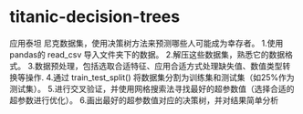 # titanic-decision-trees
应用泰坦 尼克数据集，使用决策树方法来预测哪些人可能成为幸存者。
1.使用pandas的 read_csv 导入文件夹下的数据。
2.解压这些数据集，熟悉它的数据格式。
3.数据预处理，包括选取合适特征、应用合适方式处理缺失值、数值类型转换等操作.
4.通过 train_test_split() 将数据集分割为训练集和测试集（如25%作为测试集）。
5.进行交叉验证，并使用网格搜索法寻找最好的超参数值（选择合适的超参数进行优化）。
6.画出最好的超参数值对应的决策树，并对结果简单分析
